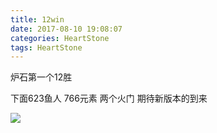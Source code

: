 ```yaml
---
title: 12win
date: 2017-08-10 19:08:07
categories: HeartStone
tags: HeartStone
---
```

炉石第一个12胜
<!--more-->
下面623鱼人 766元素 两个火门
期待新版本的到来

![](http://ou7k0sem6.bkt.clouddn.com/12win/1.png)